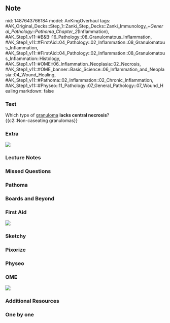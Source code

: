 ## Note
nid: 1487643766184
model: AnKingOverhaul
tags: #AK_Original_Decks::Step_1::Zanki_Step_Decks::Zanki_Immunology_+_General_Pathology::Pathoma_Chapter_2_(Inflammation), #AK_Step1_v11::#B&B::16_Pathology::08_Granulomatous_Inflammation, #AK_Step1_v11::#FirstAid::04_Pathology::02_Inflammation::08_Granulomatous_Inflammation, #AK_Step1_v11::#FirstAid::04_Pathology::02_Inflammation::08_Granulomatous_Inflammation::Histology, #AK_Step1_v11::#OME::06_Inflammation_Neoplasia::02_Necrosis, #AK_Step1_v11::#OME_banner::Basic_Science::06_Inflammation_and_Neoplasia::04_Wound_Healing, #AK_Step1_v11::#Pathoma::02_Inflammation::02_Chronic_Inflammation, #AK_Step1_v11::#Physeo::11_Pathology::07_General_Pathology::07_Wound_Healing
markdown: false

### Text
<div>
  Which type of <u>granuloma</u> <b>lacks central necrosis</b>?
</div>
<div>
  {{c2::Non-caseating granulomas}}
</div>

### Extra
<img src="paste-592052651819457.jpg" draggable="false">

### Lecture Notes


### Missed Questions


### Pathoma


### Boards and Beyond


### First Aid
<img src="tmp9jcfjs.png">

### Sketchy


### Pixorize


### Physeo


### OME
<div class="ome-widget">
  <a href=
  "https://onlinemeded.org/spa/inflammation-and-neoplasia/wound-healing/acquire?ref=anki">
  <img src="_OME_AnkiFlashcards_Lesson_6.png"></a>
</div>

### Additional Resources


### One by one

